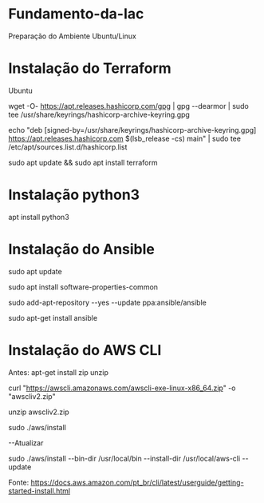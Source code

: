 # Fundamento-da-Iac

Preparação do Ambiente Ubuntu/Linux 

# Instalação do Terraform

Ubuntu 

wget -O- https://apt.releases.hashicorp.com/gpg | gpg --dearmor | sudo tee /usr/share/keyrings/hashicorp-archive-keyring.gpg

echo "deb [signed-by=/usr/share/keyrings/hashicorp-archive-keyring.gpg] https://apt.releases.hashicorp.com $(lsb_release -cs) main" | sudo tee /etc/apt/sources.list.d/hashicorp.list

sudo apt update && sudo apt install terraform

# Instalação python3

apt install python3

# Instalação do Ansible

sudo apt update

sudo apt install software-properties-common

sudo add-apt-repository --yes --update ppa:ansible/ansible

sudo apt-get install ansible

# Instalação do AWS CLI

Antes: apt-get install zip unzip

curl "https://awscli.amazonaws.com/awscli-exe-linux-x86_64.zip" -o "awscliv2.zip"

unzip awscliv2.zip

sudo ./aws/install


--Atualizar 

sudo ./aws/install --bin-dir /usr/local/bin --install-dir /usr/local/aws-cli --update

Fonte: https://docs.aws.amazon.com/pt_br/cli/latest/userguide/getting-started-install.html

